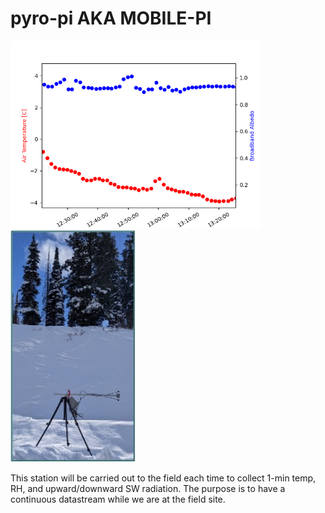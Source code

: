 # pyro-pi AKA MOBILE-PI

<img src="./Dec_7_2022_plot.png" width="400">

<img src="./first_field_test.jpg" width="200">

This station will be carried out to the field each time to collect 1-min temp, RH, and upward/downward SW radiation. The purpose is to have a continuous datastream while we are at the field site.


